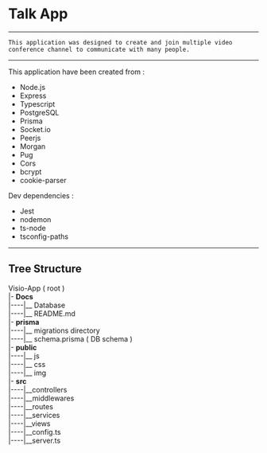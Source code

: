 # Talk App

---

    This application was designed to create and join multiple video conference channel to communicate with many people.

--- 

This application have been created from :
  * Node.js 
  * Express
  * Typescript
  * PostgreSQL
  * Prisma
  * Socket.io
  * Peerjs
  * Morgan
  * Pug
  * Cors
  * bcrypt
  * cookie-parser

Dev dependencies :  
  * Jest  
  * nodemon  
  * ts-node  
  * tsconfig-paths  
---

## Tree Structure


Visio-App ( root )  
|- **Docs**  
|----|__ Database  
|----|__ README.md  
|- **prisma**  
|----|__ migrations directory  
|----|__ schema.prisma ( DB schema )  
|- **public**  
|----|__ js  
|----|__ css  
|----|__ img  
|-  **src**  
|----|__controllers  
|----|__middlewares  
|----|__routes  
|----|__services  
|----|__views  
|----|__config.ts  
|----|__server.ts  



